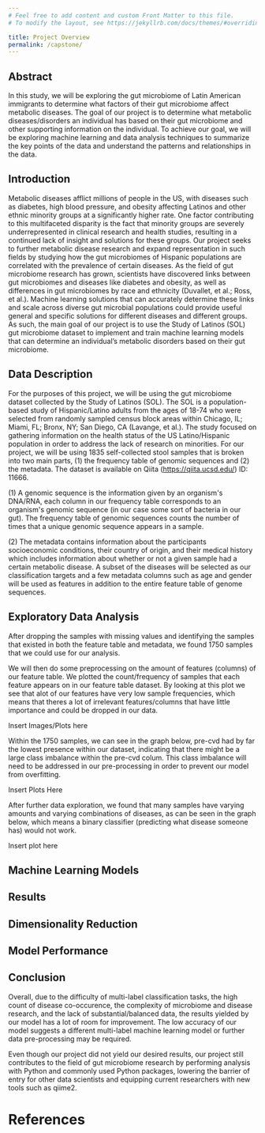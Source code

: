 ```yaml
---
# Feel free to add content and custom Front Matter to this file.
# To modify the layout, see https://jekyllrb.com/docs/themes/#overriding-theme-defaults

title: Project Overview
permalink: /capstone/
---
```



## Abstract
In this study, we will be exploring the gut microbiome of Latin American immigrants to determine what factors of their gut microbiome affect metabolic diseases. The goal of our project is to determine what metabolic diseases/disorders an individual has based on their gut microbiome and other supporting information on the individual. To achieve our goal, we will be exploring machine learning and data analysis techniques to summarize the key points of the data and understand the patterns and relationships in the data. 

## Introduction
Metabolic diseases afflict millions of people in the US, with diseases such as diabetes, high blood pressure, and obesity affecting Latinos and other ethnic minority groups at a significantly higher rate. One factor contributing to this multifaceted disparity is the fact that minority groups are severely underrepresented in clinical research and health studies, resulting in a continued lack of insight and solutions for these groups. Our project seeks to further metabolic disease research and expand representation in such fields by studying how the gut microbiomes of Hispanic populations are correlated with the prevalence of certain diseases. As the field of gut microbiome research has grown, scientists have discovered links between gut microbiomes and diseases like diabetes and obesity, as well as differences in gut microbiomes by race and ethnicity (Duvallet, et al.; Ross, et al.). Machine learning solutions that can accurately determine these links and scale across diverse gut microbial populations could provide useful general and specific solutions for different diseases and different groups. As such, the main goal of our project is to use the Study of Latinos (SOL) gut microbiome dataset to implement and train machine learning models that can determine an individual’s metabolic disorders based on their gut microbiome. 

## Data Description
For the purposes of this project, we will be using the gut microbiome dataset collected by the Study of Latinos (SOL). The SOL is a population-based study of Hispanic/Latino adults from the ages of 18-74 who were selected from randomly sampled census block areas within Chicago, IL; Miami, FL; Bronx, NY; San Diego, CA (Lavange, et al.). The study focused on gathering information on the health status of the US Latino/Hispanic population in order to address the lack of research on minorities. For our project, we will be using 1835 self-collected stool samples that is broken into two main parts, (1) the frequency table of genomic sequences and (2) the metadata. The dataset is available on Qiita (https://qiita.ucsd.edu/) ID: 11666.

(1) A genomic sequence is the information given by an organism's DNA/RNA, each column in our frequency table corresponds to an organism's genomic sequence (in our case some sort of bacteria in our gut). The frequency table of genomic sequences counts the number of times that a unique genomic sequence appears in a sample. 

(2) The metadata contains information about the participants socioeconomic conditions, their country of origin, and their medical history which includes information about whether or not a given sample had a certain metabolic disease. A subset of the diseases will be selected as our classification targets and a few metadata columns such as age and gender will be used as features in addition to the entire feature table of genome sequences. 


## Exploratory Data Analysis
After dropping the samples with missing values and identifying the samples that existed in both the feature table and metadata, we found 1750 samples that we could use for our analysis.

We will then do some preprocessing on the amount of features (columns) of our feature table. We plotted the count/frequency of samples that each feature appears on in our feature table dataset. By looking at this plot we see that alot of our features have very low sample frequencies, which means that theres a lot of irrelevant features/columns that have little importance and could be dropped in our data. 

Insert Images/Plots here

Within the 1750 samples, we can see in the graph below, pre-cvd had by far the lowest presence within our dataset, indicating that there might be a large class imbalance within the pre-cvd colum. This class imbalance will need to be addressed in our pre-processing in order to prevent our model from overfitting.

Insert Plots Here 

After further data exploration, we found that many samples have varying amounts and varying combinations of diseases, as can be seen in the graph below, which means a binary classifier (predicting what disease someone has) would not work.

Insert plot here

## Machine Learning Models

## Results

## Dimensionality Reduction

## Model Performance

## Conclusion
Overall, due to the difficulty of multi-label classification tasks, the high count of disease co-occurence, the complexity of microbiome and disease research, and the lack of substantial/balanced data, the results yielded by our model has a lot of room for improvement. The low accuracy of our model suggests a different multi-label machine learning model or further data pre-processing may be required.

Even though our project did not yield our desired results, our project still contributes to the field of gut microbiome research by performing analysis with Python and commonly used Python packages, lowering the barrier of entry for other data scientists and equipping current researchers with new tools such as qiime2.
# References
